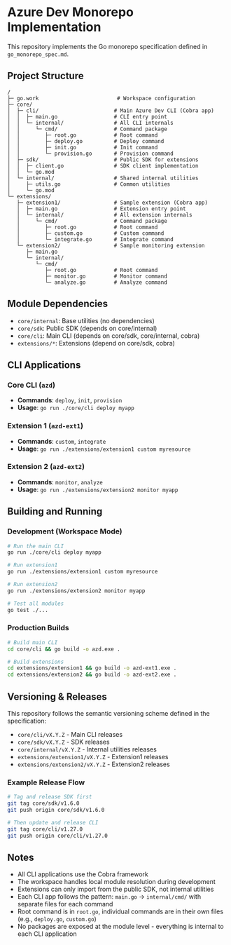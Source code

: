 # Azure Dev Monorepo Implementation

This repository implements the Go monorepo specification defined in `go_monorepo_spec.md`.

## Project Structure

```
/
├─ go.work                         # Workspace configuration
├─ core/
│  ├─ cli/                        # Main Azure Dev CLI (Cobra app)
│  │  ├─ main.go                  # CLI entry point
│  │  └─ internal/                # All CLI internals
│  │     └─ cmd/                  # Command package
│  │        ├─ root.go            # Root command
│  │        ├─ deploy.go          # Deploy command
│  │        ├─ init.go            # Init command
│  │        └─ provision.go       # Provision command
│  ├─ sdk/                        # Public SDK for extensions
│  │  ├─ client.go                # SDK client implementation
│  │  └─ go.mod
│  └─ internal/                   # Shared internal utilities
│     ├─ utils.go                 # Common utilities
│     └─ go.mod
└─ extensions/
   ├─ extension1/                 # Sample extension (Cobra app)
   │  ├─ main.go                  # Extension entry point
   │  └─ internal/                # All extension internals
   │     └─ cmd/                  # Command package
   │        ├─ root.go            # Root command
   │        ├─ custom.go          # Custom command
   │        └─ integrate.go       # Integrate command
   └─ extension2/                 # Sample monitoring extension
      ├─ main.go
      └─ internal/
         └─ cmd/
            ├─ root.go            # Root command
            ├─ monitor.go         # Monitor command
            └─ analyze.go         # Analyze command

```

## Module Dependencies

- `core/internal`: Base utilities (no dependencies)
- `core/sdk`: Public SDK (depends on core/internal)
- `core/cli`: Main CLI (depends on core/sdk, core/internal, cobra)
- `extensions/*`: Extensions (depend on core/sdk, cobra)

## CLI Applications

### Core CLI (`azd`)
- **Commands**: `deploy`, `init`, `provision`
- **Usage**: `go run ./core/cli deploy myapp`

### Extension 1 (`azd-ext1`)
- **Commands**: `custom`, `integrate`
- **Usage**: `go run ./extensions/extension1 custom myresource`

### Extension 2 (`azd-ext2`)
- **Commands**: `monitor`, `analyze`
- **Usage**: `go run ./extensions/extension2 monitor myapp`

## Building and Running

### Development (Workspace Mode)
```bash
# Run the main CLI
go run ./core/cli deploy myapp

# Run extension1
go run ./extensions/extension1 custom myresource

# Run extension2
go run ./extensions/extension2 monitor myapp

# Test all modules
go test ./...
```

### Production Builds
```bash
# Build main CLI
cd core/cli && go build -o azd.exe .

# Build extensions
cd extensions/extension1 && go build -o azd-ext1.exe .
cd extensions/extension2 && go build -o azd-ext2.exe .
```

## Versioning & Releases

This repository follows the semantic versioning scheme defined in the specification:

- `core/cli/vX.Y.Z` - Main CLI releases
- `core/sdk/vX.Y.Z` - SDK releases  
- `core/internal/vX.Y.Z` - Internal utilities releases
- `extensions/extension1/vX.Y.Z` - Extension1 releases
- `extensions/extension2/vX.Y.Z` - Extension2 releases

### Example Release Flow
```bash
# Tag and release SDK first
git tag core/sdk/v1.6.0
git push origin core/sdk/v1.6.0

# Then update and release CLI
git tag core/cli/v1.27.0
git push origin core/cli/v1.27.0
```

## Notes

- All CLI applications use the Cobra framework
- The workspace handles local module resolution during development
- Extensions can only import from the public SDK, not internal utilities
- Each CLI app follows the pattern: `main.go` → `internal/cmd/` with separate files for each command
- Root command is in `root.go`, individual commands are in their own files (e.g., `deploy.go`, `custom.go`)
- No packages are exposed at the module level - everything is internal to each CLI application